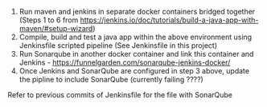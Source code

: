 1. Run maven and jenkins in separate docker containers bridged together (Steps 1 to 6 from https://jenkins.io/doc/tutorials/build-a-java-app-with-maven/#setup-wizard)
2. Compile, build and test a java app within the above environment using Jenkinsfile scripted pipeline (See Jenkinsfile in this project)
3. Run Sonarqube in another docker container and link this container and Jenkins - https://funnelgarden.com/sonarqube-jenkins-docker/ 
4. Once Jenkins and SonarQube are configured in step 3 above, update the pipline to include SonarQube (currently failing ????)

Refer to previous commits of Jenkinsfile for the file with SonarQube
